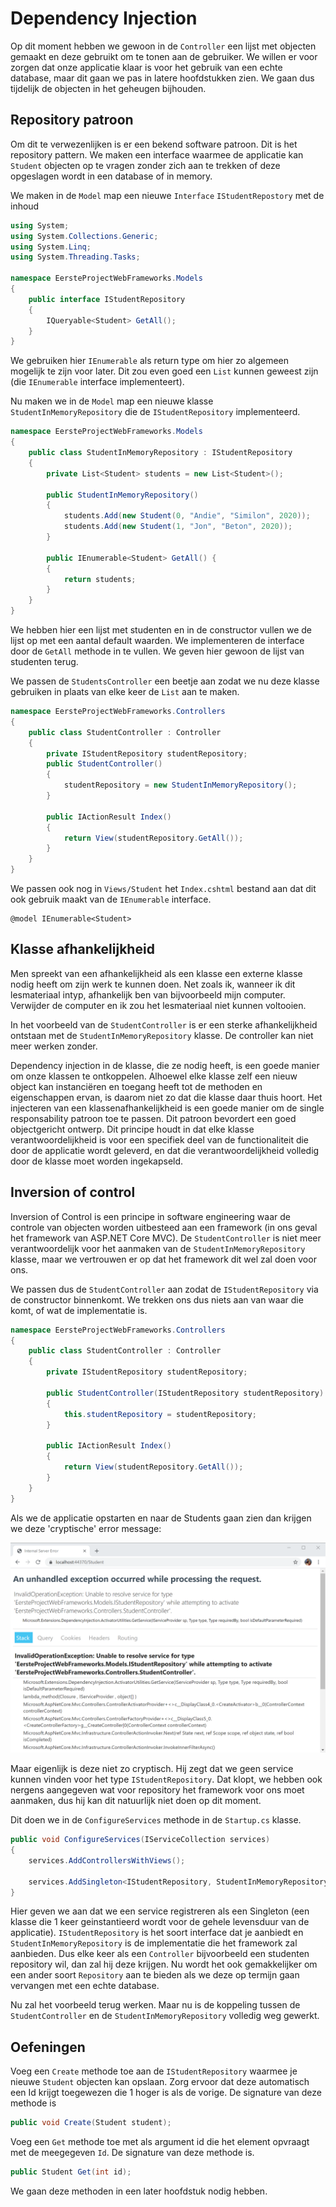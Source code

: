 # Dependency Injection

Op dit moment hebben we gewoon in de `Controller` een lijst met objecten gemaakt en deze gebruikt om te tonen aan de gebruiker. We willen er voor zorgen dat onze applicatie klaar is voor het gebruik van een echte database, maar dit gaan we pas in latere hoofdstukken zien. We gaan dus tijdelijk de objecten in het geheugen bijhouden.

## Repository patroon

Om dit te verwezenlijken is er een bekend software patroon. Dit is het repository pattern. We maken een interface waarmee de applicatie kan `Student` objecten op te vragen zonder zich aan te trekken of deze opgeslagen wordt in een database of in memory.

We maken in de `Model` map een nieuwe `Interface` `IStudentRepostory` met de inhoud

```csharp
using System;
using System.Collections.Generic;
using System.Linq;
using System.Threading.Tasks;

namespace EersteProjectWebFrameworks.Models
{
    public interface IStudentRepository
    {
        IQueryable<Student> GetAll();
    }
}
```

We gebruiken hier `IEnumerable` als return type om hier zo algemeen mogelijk te zijn voor later. Dit zou even goed een `List` kunnen geweest zijn \(die `IEnumerable` interface implementeert\).

Nu maken we in de `Model` map een nieuwe klasse `StudentInMemoryRepository` die de `IStudentRepository` implementeerd.

```csharp
namespace EersteProjectWebFrameworks.Models
{
    public class StudentInMemoryRepository : IStudentRepository
    {
        private List<Student> students = new List<Student>();

        public StudentInMemoryRepository()
        {
            students.Add(new Student(0, "Andie", "Similon", 2020));
            students.Add(new Student(1, "Jon", "Beton", 2020));
        }

        public IEnumerable<Student> GetAll() {
        {
            return students;
        }
    }
}
```

We hebben hier een lijst met studenten en in de constructor vullen we de lijst op met een aantal default waarden. We implementeren de interface door de `GetAll` methode in te vullen. We geven hier gewoon de lijst van studenten terug.

We passen de `StudentsController` een beetje aan zodat we nu deze klasse gebruiken in plaats van elke keer de `List` aan te maken.

```csharp
namespace EersteProjectWebFrameworks.Controllers
{
    public class StudentController : Controller
    {
        private IStudentRepository studentRepository;
        public StudentController()
        {
            studentRepository = new StudentInMemoryRepository();
        }

        public IActionResult Index()
        {
            return View(studentRepository.GetAll());
        }
    }
}
```

We passen ook nog in `Views/Student` het `Index.cshtml` bestand aan dat dit ook gebruik maakt van de `IEnumerable` interface.

```text
@model IEnumerable<Student>
```

## Klasse afhankelijkheid

Men spreekt van een afhankelijkheid als een klasse een externe klasse nodig heeft om zijn werk te kunnen doen. Net zoals ik, wanneer ik dit lesmateriaal intyp, afhankelijk ben van bijvoorbeeld mijn computer. Verwijder de computer en ik zou het lesmateriaal niet kunnen voltooien.

In het voorbeeld van de `StudentController` is er een sterke afhankelijkheid ontstaan met de `StudentInMemoryRepository` klasse. De controller kan niet meer werken zonder.

Dependency injection in de klasse, die ze nodig heeft, is een goede manier om onze klassen te ontkoppelen. Alhoewel elke klasse zelf een nieuw object kan instanciëren en toegang heeft tot de methoden en eigenschappen ervan, is daarom niet zo dat die klasse daar thuis hoort. Het injecteren van een klassenafhankelijkheid is een goede manier om de single responsability patroon toe te passen. Dit patroon bevordert een goed objectgericht ontwerp. Dit principe houdt in dat elke klasse verantwoordelijkheid is voor een specifiek deel van de functionaliteit die door de applicatie wordt geleverd, en dat die verantwoordelijkheid volledig door de klasse moet worden ingekapseld.

## Inversion of control

Inversion of Control is een principe in software engineering waar de controle van objecten worden uitbesteed aan een framework \(in ons geval het framework van ASP.NET Core MVC\). De `StudentController` is niet meer verantwoordelijk voor het aanmaken van de `StudentInMemoryRepository` klasse, maar we vertrouwen er op dat het framework dit wel zal doen voor ons.

We passen dus de `StudentController` aan zodat de `IStudentRepository` via de constructor binnenkomt. We trekken ons dus niets aan van waar die komt, of wat de implementatie is.

```csharp
namespace EersteProjectWebFrameworks.Controllers
{
    public class StudentController : Controller
    {
        private IStudentRepository studentRepository;

        public StudentController(IStudentRepository studentRepository)
        {
            this.studentRepository = studentRepository;
        }

        public IActionResult Index()
        {
            return View(studentRepository.GetAll());
        }
    }
}
```

Als we de applicatie opstarten en naar de Students gaan zien dan krijgen we deze 'cryptische' error message:

![De html pagina die de woorden Hello World laat zien aan de gebruiker](../.gitbook/assets/DI1.png)

Maar eigenlijk is deze niet zo cryptisch. Hij zegt dat we geen service kunnen vinden voor het type `IStudentRepository`. Dat klopt, we hebben ook nergens aangegeven wat voor repository het framework voor ons moet aanmaken, dus hij kan dit natuurlijk niet doen op dit moment.

Dit doen we in de `ConfigureServices` methode in de `Startup.cs` klasse.

```csharp
public void ConfigureServices(IServiceCollection services)
{
    services.AddControllersWithViews();

    services.AddSingleton<IStudentRepository, StudentInMemoryRepository>();
}
```

Hier geven we aan dat we een service registreren als een Singleton \(een klasse die 1 keer geinstantieerd wordt voor de gehele levensduur van de applicatie\). `IStudentRepository` is het soort interface dat je aanbiedt en `StudentInMemoryRepository` is de implementatie die het framework zal aanbieden. Dus elke keer als een `Controller` bijvoorbeeld een studenten repository wil, dan zal hij deze krijgen. Nu wordt het ook gemakkelijker om een ander soort `Repository` aan te bieden als we deze op termijn gaan vervangen met een echte database.

Nu zal het voorbeeld terug werken. Maar nu is de koppeling tussen de `StudentController` en de `StudentInMemoryRepository` volledig weg gewerkt.

## Oefeningen

Voeg een `Create` methode toe aan de `IStudentRepository` waarmee je nieuwe `Student` objecten kan opslaan. Zorg ervoor dat deze automatisch een Id krijgt toegewezen die 1 hoger is als de vorige. De signature van deze methode is

```csharp
public void Create(Student student);
```

Voeg een `Get` methode toe met als argument id die het element opvraagt met de meegegeven `Id`. De signature van deze methode is.

```csharp
public Student Get(int id);
```

We gaan deze methoden in een later hoofdstuk nodig hebben.

